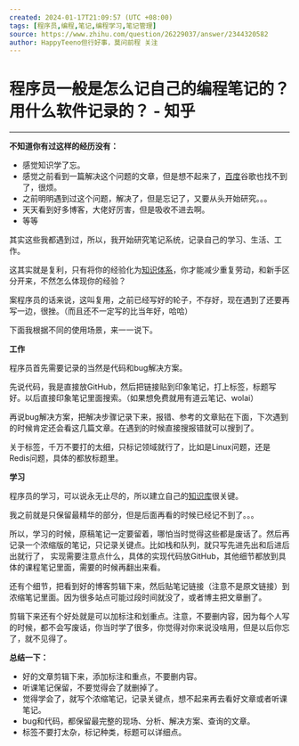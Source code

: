 ```yaml
---
created: 2024-01-17T21:09:57 (UTC +08:00)
tags: [程序员,编程,笔记,编程学习,笔记管理]
source: https://www.zhihu.com/question/26229037/answer/2344320582
author: HappyTeeno但行好事，莫问前程 关注
---
```


# 程序员一般是怎么记自己的编程笔记的？用什么软件记录的？ - 知乎

---
**不知道你有过这样的经历没有：**

-   感觉知识学了忘。
-   感觉之前看到一篇解决这个问题的文章，但是想不起来了，[百度](https://www.zhihu.com/search?q=%E7%99%BE%E5%BA%A6&search_source=Entity&hybrid_search_source=Entity&hybrid_search_extra=%7B%22sourceType%22%3A%22answer%22%2C%22sourceId%22%3A3279900507%7D)谷歌也找不到了，很烦。
-   之前明明遇到过这个问题，解决了，但是忘记了，又要从头开始研究。。。
-   天天看到好多博客，大佬好厉害，但是吸收不进去啊。
-   等等

其实这些我都遇到过，所以，我开始研究笔记系统，记录自己的学习、生活、工作。

这其实就是复利，只有将你的经验化为[知识体系](https://www.zhihu.com/search?q=%E7%9F%A5%E8%AF%86%E4%BD%93%E7%B3%BB&search_source=Entity&hybrid_search_source=Entity&hybrid_search_extra=%7B%22sourceType%22%3A%22answer%22%2C%22sourceId%22%3A3279900507%7D)，你才能减少重复劳动，和新手区分开来，不然怎么体现你的经验？

案程序员的话来说，这叫复用，之前已经写好的轮子，不存好，现在遇到了还要再写一边，很挫。（而且还不一定写的比当年好，哈哈）

下面我根据不同的使用场景，来一一说下。

**工作**

程序员首先需要记录的当然是代码和bug解决方案。

先说代码，我是直接放GitHub，然后把链接贴到印象笔记，打上标签，标题写好。以后直接印象笔记里面搜索。（如果想免费就用有道云笔记、wolai）

再说bug解决方案，把解决步骤记录下来，报错、参考的文章贴在下面，下次遇到的时候肯定还会看这几篇文章。在遇到的时候直接搜报错就可以搜到了。

关于标签，千万不要打的太细，只标记领域就行了，比如是Linux问题，还是Redis问题，具体的都放标题里。

**学习**

程序员的学习，可以说永无止尽的，所以建立自己的[知识库](https://www.zhihu.com/search?q=%E7%9F%A5%E8%AF%86%E5%BA%93&search_source=Entity&hybrid_search_source=Entity&hybrid_search_extra=%7B%22sourceType%22%3A%22answer%22%2C%22sourceId%22%3A3279900507%7D)很关键。

我之前就是只保留最精华的部分，但是后面再看的时候已经记不到了。。。

所以，学习的时候，原稿笔记一定要留着，哪怕当时觉得这些都是废话了。然后再记录一个浓缩版的笔记，只记录关键点。比如栈和队列，就只写先进先出和后进后出就行了， 实现需要注意点什么，具体的实现代码放GitHub，其他细节都放到具体的课程笔记里面，需要的时候再翻出来看。

还有个细节，把看到好的博客剪辑下来，然后贴笔记链接（注意不是原文链接）到浓缩笔记里面。因为很多站点可能过段时间就没了，或者博主把文章删了。

剪辑下来还有个好处就是可以加标注和划重点。注意，不要删内容，因为每个人写的时候，都不会写废话，你当时学了很多，你觉得对你来说没啥用，但是以后你忘了，就不见得了。

**总结一下：**

-   好的文章剪辑下来，添加标注和重点，不要删内容。
-   听课笔记保留，不要觉得会了就删掉了。
-   觉得学会了，就写个浓缩笔记，记录关键点，想不起来再去看好文章或者听课笔记。
-   bug和代码，都保留最完整的现场、分析、解决方案、查询的文章。
-   标签不要打太杂，标记种类，标题可以详细点。
